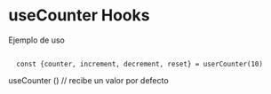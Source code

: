 # useCounter Hooks

Ejemplo de uso

`````

  const {counter, increment, decrement, reset} = userCounter(10)

`````

useCounter () // recibe un valor por defecto

